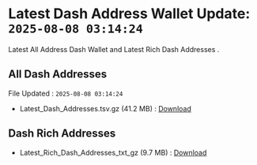 # Latest Dash Address Wallet Update: `2025-08-08 03:14:24`

Latest All Address Dash Wallet and Latest Rich Dash Addresses .

## All Dash Addresses

File Updated : `2025-08-08 03:14:24`

- Latest_Dash_Addresses.tsv.gz (41.2 MB) : [Download](https://github.com/Pymmdrza/Rich-Address-Wallet/releases/tag/Dash)

## Dash Rich Addresses

- Latest_Rich_Dash_Addresses_txt_gz (9.7 MB) : [Download](https://github.com/Pymmdrza/Rich-Address-Wallet/releases/tag/Dash)
